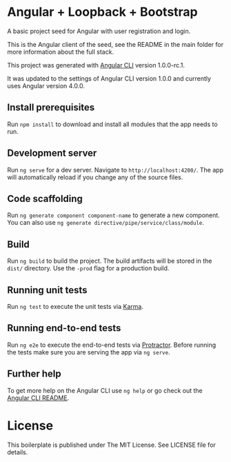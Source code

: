 # Angular + Loopback + Bootstrap
A basic project seed for Angular with user registration and login.

This is the Angular client of the seed, see the README in the main folder
for more information about the full stack.

This project was generated with
[Angular CLI](https://github.com/angular/angular-cli) version 1.0.0-rc.1.

It was updated to the settings of Angular CLI version 1.0.0 and currently uses
Angular version 4.0.0.

## Install prerequisites
Run `npm install` to download and install all modules that the app needs to
run.

## Development server
Run `ng serve` for a dev server. Navigate to `http://localhost:4200/`. The app
will automatically reload if you change any of the source files.

## Code scaffolding
Run `ng generate component component-name` to generate a new component. You can
also use `ng generate directive/pipe/service/class/module`.

## Build
Run `ng build` to build the project. The build artifacts will be stored in the
`dist/` directory. Use the `-prod` flag for a production build.

## Running unit tests
Run `ng test` to execute the unit tests via
[Karma](https://karma-runner.github.io).

## Running end-to-end tests
Run `ng e2e` to execute the end-to-end tests via
[Protractor](http://www.protractortest.org/). Before running the tests make
sure you are serving the app via `ng serve`.

## Further help
To get more help on the Angular CLI use `ng help` or go check out the
[Angular CLI README](https://github.com/angular/angular-cli/blob/master/README.md).

# License
This boilerplate is published under The MIT License. See LICENSE file for
details.